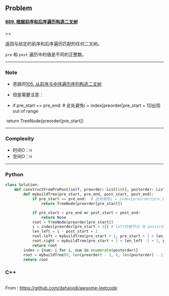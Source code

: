 ## Problem

#### [889. 根据前序和后序遍历构造二叉树](https://leetcode-cn.com/problems/construct-binary-tree-from-preorder-and-postorder-traversal/)

++

返回与给定的前序和后序遍历匹配的任何二叉树。

 `pre` 和 `post` 遍历中的值是不同的正整数。

------

### Note

- 思路同[105. 从前序与中序遍历序列构造二叉树](https://leetcode-cn.com/problems/construct-binary-tree-from-preorder-and-inorder-traversal/)

- 但是需要注意：

-  if pre_start == pre_end: # 此处避免i = index[preorder[pre_start + 1]]出现out of range

  ​        return TreeNode(preorder[pre_start])

------

### Complexity

- 时间O：n
- 空间O：n

------

### Python

```python
class Solution:
    def constructFromPrePost(self, preorder: List[int], postorder: List[int]) -> TreeNode:
        def mybuildTree(pre_start, pre_end, post_start, post_end):
            if pre_start == pre_end:  # 此处避免i = index[preorder[pre_start + 1]]出现out of range
                return TreeNode(preorder[pre_start])

            if pre_start > pre_end or post_start > post_end:
                return None
            root = TreeNode(preorder[pre_start])
            i = index[preorder[pre_start + 1]] # left的根节点 在 postorder中的索引
            len_left = i - post_start + 1
            root.left = mybuildTree(pre_start + 1, pre_start + 1 + len_left -1, post_start, i)
            root.right = mybuildTree(pre_start + 1 + len_left -1 + 1, pre_end, i + 1, post_end - 1)
            return root
        index = {num: i for i, num in enumerate(postorder)}
        root = mybuildTree(0, len(preorder) - 1, 0, len(postorder) - 1)
        return root
```

### C++

```C++

```



From : https://github.com/dahaiyidi/awsome-leetcode
